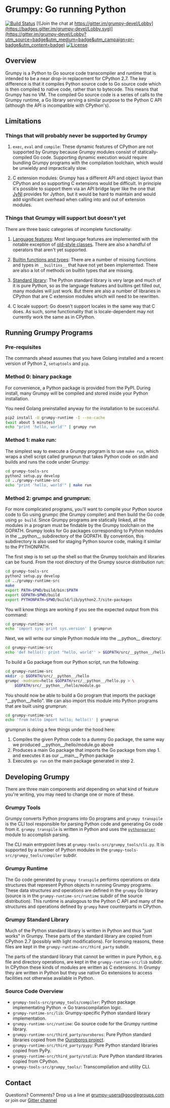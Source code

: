 # Grumpy: Go running Python

[![Build Status](https://travis-ci.org/grumpyhome/grumpy.svg?branch=master)](https://travis-ci.org/grumpyhome/grumpy)
[![Join the chat at https://gitter.im/grumpy-devel/Lobby](https://badges.gitter.im/grumpy-devel/Lobby.svg)](https://gitter.im/grumpy-devel/Lobby?utm_source=badge&utm_medium=badge&utm_campaign=pr-badge&utm_content=badge)
[![License](https://img.shields.io/badge/License-Apache%202.0-blue.svg)](https://opensource.org/licenses/Apache-2.0)

## Overview

Grumpy is a Python to Go source code transcompiler and runtime that is intended
to be a near drop-in replacement for CPython 2.7. The key difference is that it
compiles Python source code to Go source code which is then compiled to native
code, rather than to bytecode. This means that Grumpy has no VM. The compiled Go
source code is a series of calls to the Grumpy runtime, a Go library serving a
similar purpose to the Python C API (although the API is incompatible with
CPython's).

## Limitations

### Things that will probably never be supported by Grumpy

1. `exec`, `eval` and `compile`: These dynamic features of CPython are not
   supported by Grumpy because Grumpy modules consist of statically-compiled Go
   code. Supporting dynamic execution would require bundling Grumpy programs
   with the compilation toolchain, which would be unwieldy and impractically
   slow.

2. C extension modules: Grumpy has a different API and object layout than
   CPython and so supporting C extensions would be difficult. In principle it's
   possible to support them via an API bridge layer like the one that
   [JyNI](http://jyni.org) provides for Jython, but it would be hard to maintain and
   would add significant overhead when calling into and out of extension
   modules.

### Things that Grumpy will support but doesn't yet

There are three basic categories of incomplete functionality:

1. [Language features](https://github.com/google/grumpy/wiki/Missing-features#language-features):
   Most language features are implemented with the notable exception of
   [old-style classes](http://stackoverflow.com/questions/54867/what-is-the-difference-between-old-style-and-new-style-classes-in-python).
   There are also a handful of operators that aren't yet supported.

2. [Builtin functions and types](https://github.com/google/grumpy/wiki/Missing-features#builtins):
   There are a number of missing functions and types in `__builtins__` that have
   not yet been implemented. There are also a lot of methods on builtin types
   that are missing.

3. [Standard library](https://github.com/google/grumpy/wiki/Missing-features#standard-libraries):
   The Python standard library is very large and much of it is pure Python, so
   as the language features and builtins get filled out, many modules will
   just work. But there are also a number of libraries in CPython that are C
   extension modules which will need to be rewritten.

4. C locale support: Go doesn't support locales in the same way that C does. As such,
   some functionality that is locale-dependent may not currently work the same as in
   CPython.

## Running Grumpy Programs

### Pre-requisites

The commands ahead assumes that you have Golang installed and a recent
version of Python 2, `setuptools` and `pip`.

### Method 0: binary package

For convenience, a Python package is provided from the PyPI. During install,
many Grumpy will be compiled and stored inside your Python installation.

You need Golang preinstalled anyway for the installation to be successful.

```sh
pip2 install -U grumpy-runtime -I --no-cache
(wait about 5 minutes)
echo "print 'hello, world'" | grumpy run
```

### Method 1: make run:

The simplest way to execute a Grumpy program is to use `make run`, which wraps a
shell script called grumprun that takes Python code on stdin and builds and runs
the code under Grumpy:

```sh
cd grumpy-tools-src
python2 setup.py develop
cd ../grumpy-runtime-src
echo "print 'hello, world'" | make run
```

### Method 2: grumpc and grumprun:

For more complicated programs, you'll want to compile your Python source code to
Go using grumpc (the Grumpy compiler) and then build the Go code using `go
build`. Since Grumpy programs are statically linked, all the modules in a
program must be findable by the Grumpy toolchain on the GOPATH. Grumpy looks for
Go packages corresponding to Python modules in the \_\_python\_\_ subdirectory
of the GOPATH. By convention, this subdirectory is also used for staging Python
source code, making it similar to the PYTHONPATH.

The first step is to set up the shell so that the Grumpy toolchain and libraries
can be found. From the root directory of the Grumpy source distribution run:

```sh
cd grumpy-tools-src
python2 setup.py develop
cd ../grumpy-runtime-src
make
export PATH=$PWD/build/bin:$PATH
export GOPATH=$PWD/build
export PYTHONPATH=$PWD/build/lib/python2.7/site-packages
```

You will know things are working if you see the expected output from this
command:

```sh
cd grumpy-runtime-src
echo 'import sys; print sys.version' | grumprun
```

Next, we will write our simple Python module into the \_\_python\_\_ directory:

```sh
cd grumpy-runtime-src
echo 'def hello(): print "hello, world"' > $GOPATH/src/__python__/hello.py
```

To build a Go package from our Python script, run the following:

```sh
cd grumpy-runtime-src
mkdir -p $GOPATH/src/__python__/hello
grumpc -modname=hello $GOPATH/src/__python__/hello.py > \
    $GOPATH/src/__python__/hello/module.go
```

You should now be able to build a Go program that imports the package
"\_\_python\_\_/hello". We can also import this module into Python programs
that are built using grumprun:

```sh
cd grumpy-runtime-src
echo 'from hello import hello; hello()' | grumprun
```

grumprun is doing a few things under the hood here:

1. Compiles the given Python code to a dummy Go package, the same way we
   produced \_\_python\_\_/hello/module.go above
2. Produces a main Go package that imports the Go package from step 1. and
   executes it as our \_\_main\_\_ Python package
3. Executes `go run` on the main package generated in step 2.

## Developing Grumpy

There are three main components and depending on what kind of feature you're
writing, you may need to change one or more of these.

### Grumpy Tools

Grumpy converts Python programs into Go programs and
`grumpy transpile` is the CLI tool responsible for parsing Python code
and generating Go code from it. `grumpy transpile` is written in Python
and uses the [`pythonparser`](https://github.com/m-labs/pythonparser)
module to accomplish parsing.

The CLI main entrypoint lives at `grumpy-tools-src/grumpy_tools/cli.py`.
It is supported by a number of Python modules in the
`grumpy-tools-src/grumpy_tools/compiler` subdir.

### Grumpy Runtime

The Go code generated by `grumpy transpile` performs operations
on data structures that represent Python objects in running Grumpy programs.
These data structures and operations are defined in the `grumpy` Go library
(source is in the `grumpy-runtime-src/runtime` subdir of the source
distribution). This runtime is analogous to the Python C API and many of the
structures and operations defined by `grumpy` have counterparts in CPython.

### Grumpy Standard Library

Much of the Python standard library is written in Python and thus "just works"
in Grumpy. These parts of the standard library are copied from CPython 2.7
(possibly with light modifications). For licensing reasons, these files are kept
in the `grumpy-runtime-src/third_party` subdir.

The parts of the standard library that cannot be written in pure Python, e.g.
file and directory operations, are kept in the `grumpy-runtime-src/lib` subdir.
In CPython these kinds of modules are written as C extensions. In Grumpy they
are written in Python but they use native Go extensions to access facilities not
otherwise available in Python.

### Source Code Overview

- `grumpy-tools-src/grumpy_tools/compiler`: Python package implementating Python -> Go transcompilation logic.
- `grumpy-runtime-src/lib`: Grumpy-specific Python standard library implementation.
- `grumpy-runtime-src/runtime`: Go source code for the Grumpy runtime library.
- `grumpy-runtime-src/third_party/ouroboros`: Pure Python standard libraries copied from the
   [Ouroboros project](https://github.com/pybee/ouroboros).
- `grumpy-runtime-src/third_party/pypy`: Pure Python standard libraries copied from PyPy.
- `grumpy-runtime-src/third_party/stdlib`: Pure Python standard libraries copied from CPython.
- `grumpy-tools-src/grumpy_tools/`: Transcompilation and utility CLI.

## Contact

Questions? Comments? Drop us a line at [grumpy-users@googlegroups.com](https://groups.google.com/forum/#!forum/grumpy-users)
or join our [Gitter channel](https://gitter.im/grumpy-devel/Lobby)
